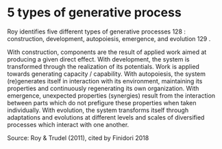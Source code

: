 # 5 types of generative process


Roy identifies five different types of generative processes 128 : construction, development, autopoiesis, emergence, and evolution 129 . 
 
With construction, components are the result of applied work aimed at producing a given direct effect. With development, the system is transformed through the realization of its potentials. Work is applied towards generating capacity / capability. With autopoiesis, the system (re)generates itself in interaction with its environment, maintaining its properties and continuously regenerating its own organization. With emergence, unexpected properties (synergies) result from the interaction between parts which do not prefigure these properties when taken individually. With evolution, the system transforms itself through adaptations and 
evolutions at different levels and scales of diversified processes which interact with one another.

Source: Roy & Trudel (2011), cited by Finidori 2018
